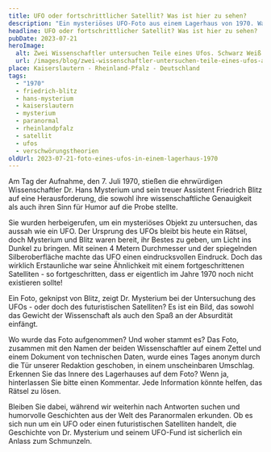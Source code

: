 ```yaml
---
title: UFO oder fortschrittlicher Satellit? Was ist hier zu sehen?
description: "Ein mysteriöses UFO-Foto aus einem Lagerhaus von 1970. Was verbirgt sich hinter diesem historischen Fund? Tauchen Sie ein in das Rätsel"
headline: UFO oder fortschrittlicher Satellit? Was ist hier zu sehen?
pubDate: 2023-07-21
heroImage:
  alt: Zwei Wissenschaftler untersuchen Teile eines Ufos. Schwarz Weiß Foto aus dem Jahr 1970
  url: /images/blog/zwei-wissenschaftler-untersuchen-teile-eines-ufos-auf-einem-schwarz-weiß-bild.jpeg
place: Kaiserslautern - Rheinland-Pfalz - Deutschland
tags:
  - "1970"
  - friedrich-blitz
  - hans-mysterium
  - kaiserslautern
  - mysterium
  - paranormal
  - rheinlandpfalz
  - satellit
  - ufos
  - verschwörungstheorien
oldUrl: 2023-07-21-foto-eines-ufos-in-einem-lagerhaus-1970
---
```


Am Tag der Aufnahme, den 7. Juli 1970, stießen die ehrwürdigen Wissenschaftler Dr. Hans Mysterium und sein treuer Assistent Friedrich Blitz auf eine Herausforderung, die sowohl ihre wissenschaftliche Genauigkeit als auch ihren Sinn für Humor auf die Probe stellte.

Sie wurden herbeigerufen, um ein mysteriöses Objekt zu untersuchen, das aussah wie ein UFO. Der Ursprung des UFOs bleibt bis heute ein Rätsel, doch Mysterium und Blitz waren bereit, ihr Bestes zu geben, um Licht ins Dunkel zu bringen. Mit seinen 4 Metern Durchmesser und der spiegelnden Silberoberfläche machte das UFO einen eindrucksvollen Eindruck. Doch das wirklich Erstaunliche war seine Ähnlichkeit mit einem fortgeschrittenen Satelliten - so fortgeschritten, dass er eigentlich im Jahre 1970 noch nicht existieren sollte!

Ein Foto, geknipst von Blitz, zeigt Dr. Mysterium bei der Untersuchung des UFOs - oder doch des futuristischen Satelliten? Es ist ein Bild, das sowohl das Gewicht der Wissenschaft als auch den Spaß an der Absurdität einfängt.

Wo wurde das Foto aufgenommen? Und woher stammt es? Das Foto, zusammen mit den Namen der beiden Wissenschaftler auf einem Zettel und einem Dokument von technischen Daten, wurde eines Tages anonym durch die Tür unserer Redaktion geschoben, in einem unscheinbaren Umschlag. Erkennen Sie das Innere des Lagerhauses auf dem Foto? Wenn ja, hinterlassen Sie bitte einen Kommentar. Jede Information könnte helfen, das Rätsel zu lösen.

Bleiben Sie dabei, während wir weiterhin nach Antworten suchen und humorvolle Geschichten aus der Welt des Paranormalen erkunden. Ob es sich nun um ein UFO oder einen futuristischen Satelliten handelt, die Geschichte von Dr. Mysterium und seinem UFO-Fund ist sicherlich ein Anlass zum Schmunzeln.
